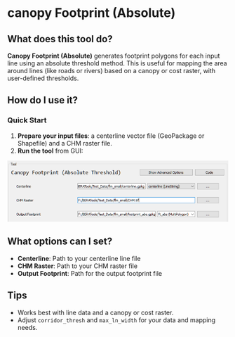 # canopy Footprint (Absolute)

## What does this tool do?

**Canopy Footprint (Absolute)** generates footprint polygons for each input line using an absolute threshold method. This is useful for mapping the area around lines (like roads or rivers) based on a canopy or cost raster, with user-defined thresholds.

## How do I use it?

### Quick Start

1. **Prepare your input files**: a centerline vector file (GeoPackage or Shapefile) and a CHM raster file.
2. **Run the tool** from GUI:

  ![Canopy Footprint ABS](../screenshots/tool_canopy_abs.png)

## What options can I set?

- **Centerline**: Path to your centerline line file
- **CHM Raster**: Path to your CHM raster file
- **Output Footprint**: Path for the output footprint file

## Tips

- Works best with line data and a canopy or cost raster.
- Adjust `corridor_thresh` and `max_ln_width` for your data and mapping needs.
